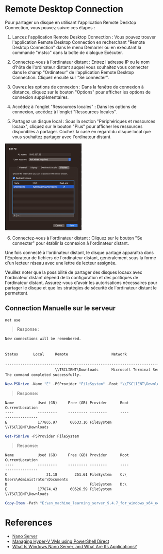 # Remote Desktop Connection

Pour partager un disque en utilisant l'application Remote Desktop Connection, vous pouvez suivre ces étapes :

1. Lancez l'application Remote Desktop Connection : Vous pouvez trouver l'application Remote Desktop Connection en recherchant "Remote Desktop Connection" dans le menu Démarrer ou en exécutant la commande "mstsc" dans la boîte de dialogue Exécuter.

2. Connectez-vous à l'ordinateur distant : Entrez l'adresse IP ou le nom d'hôte de l'ordinateur distant auquel vous souhaitez vous connecter dans le champ "Ordinateur" de l'application Remote Desktop Connection. Cliquez ensuite sur "Se connecter".

3. Ouvrez les options de connexion : Dans la fenêtre de connexion à distance, cliquez sur le bouton "Options" pour afficher les options de connexion supplémentaires.

4. Accédez à l'onglet "Ressources locales" : Dans les options de connexion, accédez à l'onglet "Ressources locales".

5. Partagez un disque local : Sous la section "Périphériques et ressources locaux", cliquez sur le bouton "Plus" pour afficher les ressources disponibles à partager. Cochez la case en regard du disque local que vous souhaitez partager avec l'ordinateur distant.

<img src=../300098957/images/rdp-export-folder.png width='50%' height='50%' > </img>

6. Connectez-vous à l'ordinateur distant : Cliquez sur le bouton "Se connecter" pour établir la connexion à l'ordinateur distant.

Une fois connecté à l'ordinateur distant, le disque partagé apparaîtra dans l'Explorateur de fichiers de l'ordinateur distant, généralement sous la forme d'un lecteur réseau avec une lettre de lecteur assignée.

Veuillez noter que la possibilité de partager des disques locaux avec l'ordinateur distant dépend de la configuration et des politiques de l'ordinateur distant. Assurez-vous d'avoir les autorisations nécessaires pour partager le disque et que les stratégies de sécurité de l'ordinateur distant le permettent.

## Connection Manuelle sur le serveur


```powershell
net use
```
> Response :
```python
New connections will be remembered.


Status       Local     Remote                    Network

-------------------------------------------------------------------------------
                       \\TSCLIENT\Downloads      Microsoft Terminal Services
The command completed successfully.
```

```powershell
New-PSDrive -Name "E" -PSProvider "FileSystem" -Root "\\TSClIENT\Downloads" -Persist
```
> Response:
```
Name           Used (GB)     Free (GB) Provider      Root                                               CurrentLocation
----           ---------     --------- --------      ----                                               ---------------
E              177865.97      60533.16 FileSystem    \\TSClIENT\Downloads
```

```powershell
Get-PSDrive -PSProvider FileSystem
```
> Response:
```
Name           Used (GB)     Free (GB) Provider      Root                                               CurrentLocation
----           ---------     --------- --------      ----                                               ---------------
C                  21.18        251.61 FileSystem    C:\                                  Users\Administrator\Documents
D                                      FileSystem    D:\
E              177874.43      60526.59 FileSystem    \\TSClIENT\Downloads
```


```powershell
Copy-Item -Path "E:\en_machine_learning_server_9.4.7_for_windows_x64_e46c29f6.iso" -Destination "$ENV:USERPROFILE\Documents"
```

# References 

- [Nano Server](https://www.microsoft.com/en-us/download/details.aspx?id=54065)
- [Managing Hyper-V VMs using PowerShell Direct](https://www.red-gate.com/simple-talk/sysadmin/powershell/managing-hyper-v-vms-using-powershell-direct/)
- [What Is Windows Nano Server, and What Are Its Applications?](https://www.parallels.com/blogs/ras/windows-nano-server/)
